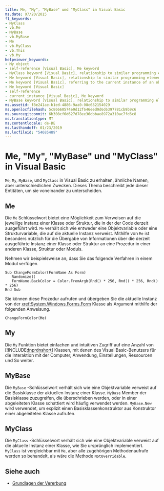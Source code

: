 ```yaml
---
title: Me, "My", "MyBase" und "MyClass" in Visual Basic
ms.date: 07/20/2015
f1_keywords:
- MyClass
- vb.Me
- MyBase
- vb.MyBase
- Me
- vb.MyClass
- vb.This
- vb.My
helpviewer_keywords:
- My object
- self-reference [Visual Basic], Me keyword
- MyClass keyword [Visual Basic], relationship to similar programming elements
- Me keyword [Visual Basic], relationship to similar programming elements
- Me keyword [Visual Basic], referring to the current instance of an object
- Me keyword [Visual Basic]
- self-reference
- current instance [Visual Basic], Me keyword
- MyBase keyword [Visual Basic], relationship to similar programming elements
ms.assetid: f8e241ae-b1ed-4886-9aa0-08c632154029
ms.openlocfilehash: 5c86660574e9d12f646eed9d6d6397781cb9b9c6
ms.sourcegitcommit: 6b308cf6d627d78ee36dbbae8972a310ac7fd6c8
ms.translationtype: MT
ms.contentlocale: de-DE
ms.lasthandoff: 01/23/2019
ms.locfileid: "54685489"
---
```

# <a name="me-my-mybase-and-myclass-in-visual-basic"></a>Me, "My", "MyBase" und "MyClass" in Visual Basic
`Me`, `My`, `MyBase`, und `MyClass` in Visual Basic zu erhalten, ähnliche Namen, aber unterschiedlichen Zwecken. Dieses Thema beschreibt jede dieser Entitäten, um sie voneinander zu unterscheiden.  
  
## <a name="me"></a>Me  
 Die `Me` Schlüsselwort bietet eine Möglichkeit zum Verweisen auf die jeweilige Instanz einer Klasse oder Struktur, die in der der Code derzeit ausgeführt wird. `Me` verhält sich wie entweder eine Objektvariable oder eine Strukturvariable, die auf die aktuelle Instanz verweist. Mithilfe von `Me` ist besonders nützlich für die Übergabe von Informationen über die derzeit ausgeführte Instanz einer Klasse oder Struktur an eine Prozedur in einer anderen Klasse, Struktur oder Moduls.  
  
 Nehmen wir beispielsweise an, dass Sie das folgende Verfahren in einem Modul verfügen.  
  
```  
Sub ChangeFormColor(FormName As Form)  
   Randomize()  
   FormName.BackColor = Color.FromArgb(Rnd() * 256, Rnd() * 256, Rnd() * 256)  
End Sub  
```  
  
 Sie können diese Prozedur aufrufen und übergeben Sie die aktuelle Instanz von der <xref:System.Windows.Forms.Form> Klasse als Argument mithilfe der folgenden Anweisung.  
  
```  
ChangeFormColor(Me)  
```  
  
## <a name="my"></a>My  
 Die `My` Funktion bietet einfachen und intuitiven Zugriff auf eine Anzahl von [!INCLUDE[dnprdnshort](~/includes/dnprdnshort-md.md)] Klassen, mit denen des Visual Basic-Benutzers für die Interaktion mit der Computer, Anwendung, Einstellungen, Ressourcen und So weiter.  
  
## <a name="mybase"></a>MyBase  
 Die `MyBase` -Schlüsselwort verhält sich wie eine Objektvariable verweist auf die Basisklasse der aktuellen Instanz einer Klasse. `MyBase` Member der Basisklasse zuzugreifen, die überschrieben werden, oder in einer abgeleiteten Klasse schattiert wird häufig verwendet werden. `MyBase.New` wird verwendet, um explizit einen Basisklassenkonstruktor aus Konstruktor einer abgeleiteten Klasse aufrufen.  
  
## <a name="myclass"></a>MyClass  
 Die `MyClass` -Schlüsselwort verhält sich wie eine Objektvariable verweist auf die aktuelle Instanz einer Klasse, wie Sie ursprünglich implementiert. `MyClass` ist vergleichbar mit `Me`, aber alle zugehörigen Methodenaufrufe werden so behandelt, als wäre die Methode `NotOverridable`.  
  
## <a name="see-also"></a>Siehe auch
- [Grundlagen der Vererbung](../../../visual-basic/programming-guide/language-features/objects-and-classes/inheritance-basics.md)
